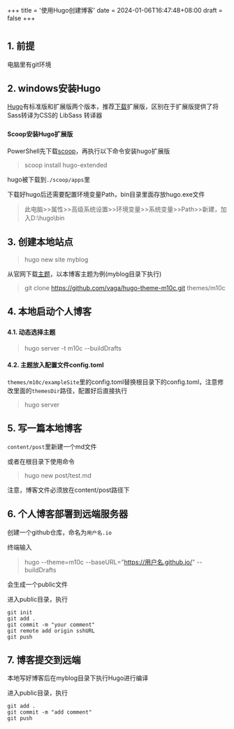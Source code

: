 +++
title = '使用Hugo创建博客'
date = 2024-01-06T16:47:48+08:00
draft = false
+++
#
## 1. 前提
电脑里有git环境

## 2. windows安装Hugo
[Hugo](https://gohugo.io/)有标准版和扩展版两个版本，推荐[下载](https://gohugo.io/installation)扩展版，区别在于扩展版提供了将Sass转译为CSS的 LibSass 转译器

###
#### Scoop安装Hugo扩展版
PowerShell先下载[scoop](https://scoop.sh/)，再执行以下命令安装hugo扩展版
>scoop install hugo-extended

hugo被下载到`./scoop/apps`里

下载好hugo后还需要配置环境变量Path，bin目录里面存放hugo.exe文件
>此电脑>>属性>>高级系统设置>>环境变量>>系统变量>>Path>>新建，加入D:\hugo\bin

## 3. 创建本地站点
>hugo new site myblog

从官网下载[主题](https://themes.gohugo.io/)，以本博客主题为例(myblog目录下执行)
>git clone https://github.com/vaga/hugo-theme-m10c.git themes/m10c

## 4. 本地启动个人博客

###
#### 4.1. 动态选择主题
>hugo server -t m10c --buildDrafts

#### 4.2. 主题放入配置文件config.toml
`themes/m10c/exampleSite`里的config.toml替换根目录下的config.toml，注意修改里面的`themesDir`路径，配置好后直接执行
>hugo server


## 5. 写一篇本地博客
`content/post`里新建一个md文件

或者在根目录下使用命令
>hugo new post/test.md

注意，博客文件必须放在content/post路径下

## 6. 个人博客部署到远端服务器
创建一个github仓库，命名为`用户名.io`

终端输入
>hugo --theme=m10c --baseURL="https://用户名.github.io/" --buildDrafts

会生成一个public文件

进入public目录，执行
```
git init
git add .
git commit -m "your comment"
git remote add origin sshURL
git push
```

## 7. 博客提交到远端
本地写好博客后在myblog目录下执行Hugo进行编译

进入public目录，执行
```
git add .
git commit -m "add comment"
git push
```
